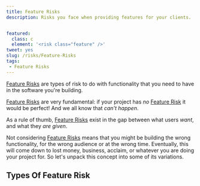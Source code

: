 ```yaml
---
title: Feature Risks
description: Risks you face when providing features for your clients.


featured: 
  class: c
  element: '<risk class="feature" />'
tweet: yes
slug: /risks/Feature-Risks
tags: 
 - Feature Risks
---
```

[Feature Risks](/tags/Feature-Risks) are types of risk to do with functionality that you need to have in the software you're building.  


[Feature Risks](/tags/Feature-Risks) are very fundamental:  if your project has _no_ [Feature Risk](/tags/Feature-Risks) it would be perfect!  And we all know that _can't happen_.

As a rule of thumb, [Feature Risks](/tags/Feature-Risks) exist in the gap between what users _want_, and what they _are given_.

Not considering [Feature Risks](/tags/Feature-Risks) means that you might be building the wrong functionality, for the wrong audience or at the wrong time.  Eventually, this will come down to lost money, business, acclaim, or whatever you are doing your project for.  So let's unpack this concept into some of its variations.
 
## Types Of Feature Risk

<TagList tag="Feature Risks" /> 


